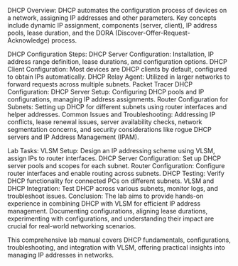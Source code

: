 DHCP Overview:
DHCP automates the configuration process of devices on a network, assigning IP addresses and other parameters. Key concepts include dynamic IP assignment, components (server, client), IP address pools, lease duration, and the DORA (Discover-Offer-Request-Acknowledge) process.

DHCP Configuration Steps:
DHCP Server Configuration:
Installation, IP address range definition, lease durations, and configuration options.
DHCP Client Configuration:
Most devices are DHCP clients by default, configured to obtain IPs automatically.
DHCP Relay Agent:
Utilized in larger networks to forward requests across multiple subnets.
Packet Tracer DHCP Configuration:
DHCP Server Setup: Configuring DHCP pools and IP configurations, managing IP address assignments.
Router Configuration for Subnets: Setting up DHCP for different subnets using router interfaces and helper addresses.
Common Issues and Troubleshooting:
Addressing IP conflicts, lease renewal issues, server availability checks, network segmentation concerns, and security considerations like rogue DHCP servers and IP Address Management (IPAM).

Lab Tasks:
VLSM Setup: Design an IP addressing scheme using VLSM, assign IPs to router interfaces.
DHCP Server Configuration: Set up DHCP server pools and scopes for each subnet.
Router Configuration: Configure router interfaces and enable routing across subnets.
DHCP Testing: Verify DHCP functionality for connected PCs on different subnets.
VLSM and DHCP Integration: Test DHCP across various subnets, monitor logs, and troubleshoot issues.
Conclusion:
The lab aims to provide hands-on experience in combining DHCP with VLSM for efficient IP address management. Documenting configurations, aligning lease durations, experimenting with configurations, and understanding their impact are crucial for real-world networking scenarios.

This comprehensive lab manual covers DHCP fundamentals, configurations, troubleshooting, and integration with VLSM, offering practical insights into managing IP addresses in networks.
